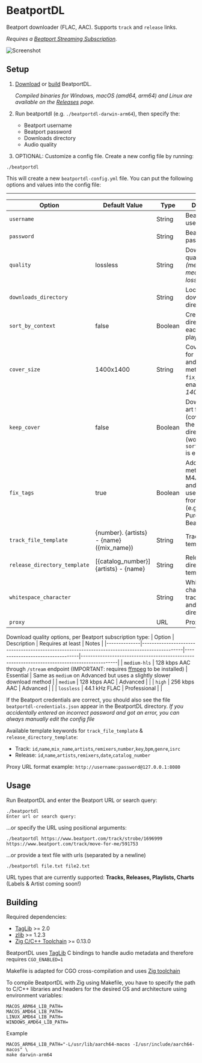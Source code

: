 # BeatportDL

Beatport downloader (FLAC, AAC). Supports `track` and `release` links.

*Requires a [Beatport Streaming Subscription](https://stream.beatport.com/).*

![Screenshot](/screenshots/main.png?raw=true "Screenshot")

Setup
---
1. [Download](https://github.com/unspok3n/beatportdl/releases/) or [build](#building) BeatportDL.

     *Compiled binaries for Windows, macOS (amd64, arm64) and Linux are available on the [Releases](https://github.com/unspok3n/beatportdl/releases) page.*

2. Run beatportdl (e.g. `./beatportdl-darwin-arm64`), then specify the:
   - Beatport username
   - Beatport password
   - Downloads directory
   - Audio quality

3. OPTIONAL: Customize a config file. Create a new config file by running:
```shell
./beatportdl
```
This will create a new `beatportdl-config.yml` file. You can put the following options and values into the config file:

---
| Option                       | Default Value                             | Type           | Description                                                                                                       |
|------------------------------|-------------------------------------------|----------------|-------------------------------------------------------------------------------------------------------------------|
| `username`                   |                                           | String         | Beatport username                                                                                                 |
| `password`                   |                                           | String         | Beatport password                                                                                                 |
| `quality`                    | lossless                                  | String         | Download quality *(medium-hls, medium, high, lossless)*                                                           |
| `downloads_directory`        |                                           | String  | Location for the downloads directory                                                                                               |
| `sort_by_context`            | false                                     | Boolean        | Create a directory for each release, playlist, or chart                                                           |
| `cover_size`                 | 1400x1400                                 | String         | Cover art size for `keep_cover` and track metadata (if `fix_tags` is enabled)  *[max: 1400x1400]*                 |
| `keep_cover`                 | false                                     | Boolean        | Download cover art file (cover.jpg) to the context directory (works only if `sort_by_context` is enabled)         |
| `fix_tags`                   | true                                      | Boolean        | Add missing metadata to M4A (AAC) files and remove useless tags from FLAC files (e.g., Purchased at Beatport.com) |
| `track_file_template`        | {number}. {artists} - {name} ({mix_name}) | String         | Track filename template                                                                                           |
| `release_directory_template` | [{catalog_number}] {artists} - {name}     | String     | Release directory name template                                                                                   |
| `whitespace_character`       |                                           | String         | Whitespace character for track filenames and release directories                                                  |
| `proxy`                      |                                           | URL            | Proxy URL                                                                                                         |


Download quality options, per Beatport subscription type:
| Option       | Description                                                                                   | Requires at least                    | Notes                                                                                       |
|--------------|-----------------------------------------------------------------------------------------------|----------------------------------|---------------------------------------------------------------------------------------------|
| `medium-hls` | 128 kbps AAC through `/stream` endpoint (IMPORTANT: requires [ffmpeg](https://www.ffmpeg.org/download.html) to be installed) | Essential | Same as `medium` on Advanced but uses a slightly slower download method                     |
| `medium`     | 128 kbps AAC                                                                                 | Advanced              |                                                                                             |
| `high`       | 256 kbps AAC                                                                                 | Advanced           |                                                                                             |
| `lossless`   | 44.1 kHz FLAC                                                                                | Professional                     |                                                                                             |

If the Beatport credentials are correct, you should also see the file `beatportdl-credentials.json` appear in the BeatportDL directory.
*If you accidentally entered an incorrect password and got an error, you can always manually edit the config file*

Available template keywords for `track_file_template` & `release_directory_template`:
* Track: `id`,`name`,`mix_name`,`artists`,`remixers`,`number`,`key`,`bpm`,`genre`,`isrc`
* Release: `id`,`name`,`artists`,`remixers`,`date`,`catalog_number`

Proxy URL format example: `http://username:password@127.0.0.1:8080`

Usage
---

Run BeatportDL and enter the Beatport URL or search query:
```shell
./beatportdl
Enter url or search query:
```
...or specify the URL using positional arguments:
```shell
./beatportdl https://www.beatport.com/track/strobe/1696999 https://www.beatport.com/track/move-for-me/591753
```
...or provide a text file with urls (separated by a newline)
```shell
./beatportdl file.txt file2.txt
```

URL types that are currently supported: **Tracks, Releases, Playlists, Charts**
(Labels & Artist coming soon!)

Building
---
Required dependencies:
* [TagLib](https://github.com/taglib/taglib) >= 2.0
* [zlib](https://github.com/madler/zlib) >= 1.2.3
* [Zig C/C++ Toolchain](https://github.com/ziglang/zig) >= 0.13.0

BeatportDL uses [TagLib](https://taglib.org/) C bindings to handle audio metadata and therefore requires `CGO_ENABLED=1`

Makefile is adapted for CGO cross-compilation and uses [Zig toolchain](https://github.com/ziglang/zig)

To compile BeatportDL with Zig using Makefile, you have to specify the path to C/C++ libraries and headers for the desired OS and architecture using environment variables:
```shell
MACOS_ARM64_LIB_PATH=
MACOS_AMD64_LIB_PATH=
LINUX_AMD64_LIB_PATH=
WINDOWS_AMD64_LIB_PATH=
```
Example
```shell
MACOS_ARM64_LIB_PATH="-L/usr/lib/aarch64-macos -I/usr/include/aarch64-macos" \
make darwin-arm64
```
